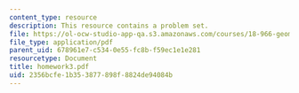 ```yaml
---
content_type: resource
description: This resource contains a problem set.
file: https://ol-ocw-studio-app-qa.s3.amazonaws.com/courses/18-966-geometry-of-manifolds-spring-2007/2356bcfe1b353877898f8824de94084b_homework3.pdf
file_type: application/pdf
parent_uid: 678961e7-c534-0e55-fc8b-f59ec1e1e281
resourcetype: Document
title: homework3.pdf
uid: 2356bcfe-1b35-3877-898f-8824de94084b
---
```

